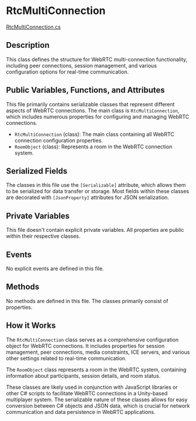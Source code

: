 # RtcMultiConnection
[RtcMultiConnection.cs](../../Assets/ExeudVR/Scripts/Multiplayer/RtcMultiConnection.cs)

## Description

This class defines the structure for WebRTC multi-connection functionality, including peer connections, session management, and various configuration options for real-time communication.

## Public Variables, Functions, and Attributes

This file primarily contains serializable classes that represent different aspects of WebRTC connections. The main class is `RtcMultiConnection`, which includes numerous properties for configuring and managing WebRTC connections.

- `RtcMultiConnection` (class): The main class containing all WebRTC connection configuration properties.
- `RoomObject` (class): Represents a room in the WebRTC connection system.

## Serialized Fields

The classes in this file use the `[Serializable]` attribute, which allows them to be serialized for data transfer or storage. Most fields within these classes are decorated with `[JsonProperty]` attributes for JSON serialization.

## Private Variables

This file doesn't contain explicit private variables. All properties are public within their respective classes.

## Events

No explicit events are defined in this file.

## Methods

No methods are defined in this file. The classes primarily consist of properties.

## How it Works

The `RtcMultiConnection` class serves as a comprehensive configuration object for WebRTC connections. It includes properties for session management, peer connections, media constraints, ICE servers, and various other settings related to real-time communication.

The `RoomObject` class represents a room in the WebRTC system, containing information about participants, session details, and room status.

These classes are likely used in conjunction with JavaScript libraries or other C# scripts to facilitate WebRTC connections in a Unity-based multiplayer system. The serializable nature of these classes allows for easy conversion between C# objects and JSON data, which is crucial for network communication and data persistence in WebRTC applications.
